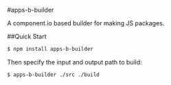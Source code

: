 #apps-b-builder

A component.io based builder for making JS packages.

##Quick Start

```bash
$ npm install apps-b-builder
```

Then specify the input and output path to build:

```bash
$ apps-b-builder ./src ./build
```